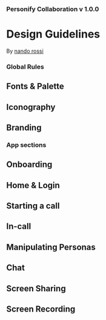 ### Personify Collaboration v 1.0.0

# Design Guidelines

By [nando rossi](mailto:talk@nan.do)


### Global Rules

## Fonts & Palette


## Iconography

## Branding


### App sections

## Onboarding

## Home & Login

## Starting a call

## In-call

## Manipulating Personas

## Chat

## Screen Sharing

## Screen Recording